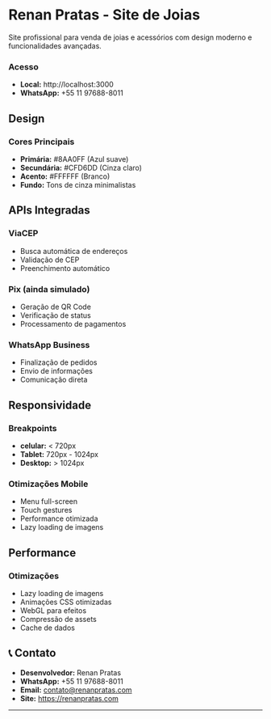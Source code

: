#  Renan Pratas - Site de Joias

Site profissional para venda de joias e acessórios com design moderno e funcionalidades avançadas.

### **Acesso**
- **Local:** http://localhost:3000
- **WhatsApp:** +55 11 97688-8011

## **Design**

### **Cores Principais**
- **Primária:** #8AA0FF (Azul suave)
- **Secundária:** #CFD6DD (Cinza claro)
- **Acento:** #FFFFFF (Branco)
- **Fundo:** Tons de cinza minimalistas

## **APIs Integradas**

### **ViaCEP**
- Busca automática de endereços
- Validação de CEP
- Preenchimento automático

### **Pix (ainda simulado)**
- Geração de QR Code
- Verificação de status
- Processamento de pagamentos

### **WhatsApp Business**
- Finalização de pedidos
- Envio de informações
- Comunicação direta

## **Responsividade**

### **Breakpoints**
- **celular:** < 720px
- **Tablet:** 720px - 1024px
- **Desktop:** > 1024px

### **Otimizações Mobile**
- Menu full-screen
- Touch gestures
- Performance otimizada
- Lazy loading de imagens

## **Performance**

### **Otimizações**
- Lazy loading de imagens
- Animações CSS otimizadas
- WebGL para efeitos 
- Compressão de assets
- Cache de dados


## 📞 **Contato**

- **Desenvolvedor:** Renan Pratas
- **WhatsApp:** +55 11 97688-8011
- **Email:** contato@renanpratas.com
- **Site:** https://renanpratas.com

---
 

